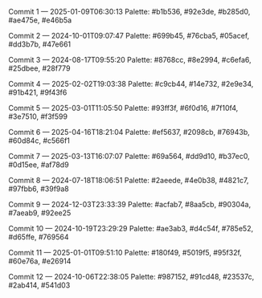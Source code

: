 Commit 1 — 2025-01-09T06:30:13
Palette: #b1b536, #92e3de, #b285d0, #ae475e, #e46b5a

Commit 2 — 2024-10-01T09:07:47
Palette: #699b45, #76cba5, #05acef, #dd3b7b, #47e661

Commit 3 — 2024-08-17T09:55:20
Palette: #8768cc, #8e2994, #c6efa6, #25dbee, #28f779

Commit 4 — 2025-02-02T19:03:38
Palette: #c9cb44, #14e732, #2e9e34, #91b421, #9f43f6

Commit 5 — 2025-03-01T11:05:50
Palette: #93ff3f, #6f0d16, #7f10f4, #3e7510, #f3f599

Commit 6 — 2025-04-16T18:21:04
Palette: #ef5637, #2098cb, #76943b, #60d84c, #c566f1

Commit 7 — 2025-03-13T16:07:07
Palette: #69a564, #dd9d10, #b37ec0, #0d15ee, #af78d9

Commit 8 — 2024-07-18T18:06:51
Palette: #2aeede, #4e0b38, #4821c7, #97fbb6, #39f9a8

Commit 9 — 2024-12-03T23:33:39
Palette: #acfab7, #8aa5cb, #90304a, #7aeab9, #92ee25

Commit 10 — 2024-10-19T23:29:29
Palette: #ae3ab3, #d4c54f, #785e52, #d65ffe, #769564

Commit 11 — 2025-01-01T09:51:10
Palette: #180f49, #5019f5, #95f32f, #60e76a, #e26914

Commit 12 — 2024-10-06T22:38:05
Palette: #987152, #91cd48, #23537c, #2ab414, #541d03

